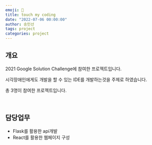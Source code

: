 ```yaml
---
emoji: 🔮
title: touch my coding
date: "2022-07-06 00:00:00"
author: 송민선
tags: project
categories: project
---
```


## 개요

2021 Google Solution Challenge에 참여한 프로젝트입니다.

시각장애인에게도 개발을 할 수 있는 IDE를 개발하는것을 주제로 하였습니다.

총 3명이 참여한 프로젝트입니다.

<br/>

## 담당업무

- Flask를 활용한 api개발
- React를 활용한 웹페이지 구성

```toc

```

